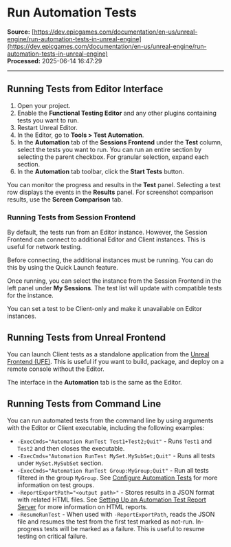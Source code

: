 # Run Automation Tests

**Source:** [https://dev.epicgames.com/documentation/en-us/unreal-engine/run-automation-tests-in-unreal-engine](https://dev.epicgames.com/documentation/en-us/unreal-engine/run-automation-tests-in-unreal-engine)  
**Processed:** 2025-06-14 16:47:29

---

## Running Tests from Editor Interface

1.  Open your project.
2.  Enable the **Functional Testing Editor** and any other plugins containing tests you want to run.
3.  Restart Unreal Editor.
4.  In the Editor, go to **Tools > Test Automation**.
5.  In the **Automation** tab of the **Sessions Frontend** under the **Test** column, select the tests you want to run. You can run an entire section by selecting the parent checkbox. For granular selection, expand each section.
6.  In the **Automation** tab toolbar, click the **Start Tests** button.

You can monitor the progress and results in the **Test** panel. Selecting a test row displays the events in the **Results** panel. For screenshot comparison results, use the **Screen Comparison** tab.

### Running Tests from Session Frontend

By default, the tests run from an Editor instance. However, the Session Frontend can connect to additional Editor and Client instances. This is useful for network testing.

Before connecting, the additional instances must be running. You can do this by using the Quick Launch feature.

Once running, you can select the instance from the Session Frontend in the left panel under **My Sessions**. The test list will update with compatible tests for the instance.

You can set a test to be Client-only and make it unavailable on Editor instances.

## Running Tests from Unreal Frontend

You can launch Client tests as a standalone application from the [Unreal Frontend (UFE)](/documentation/en-us/unreal-engine/using-the-unreal-frontend-tool). This is useful if you want to build, package, and deploy on a remote console without the Editor.

The interface in the **Automation** tab is the same as the Editor.

## Running Tests from Command Line

You can run automated tests from the command line by using arguments with the Editor or Client executable, including the following examples:

-   `-ExecCmds="Automation RunTest Test1+Test2;Quit"` - Runs `Test1` and `Test2` and then closes the executable.
-   `-ExecCmds="Automation RunTest MySet.MySubSet;Quit"` - Runs all tests under `MySet.MySubSet` section.
-   `-ExecCmds="Automation RunTest Group:MyGroup;Quit"` - Run all tests filtered in the group `MyGroup`. See [Configure Automation Tests](/documentation/en-us/unreal-engine/configure-automation-tests-in-unreal-engine) for more information on test groups.
-   `-ReportExportPath="<output path>"` - Stores results in a JSON format with related HTML files. See [Setting Up an Automation Test Report Server](/documentation/en-us/unreal-engine/setting-up-an-automation-test-report-server) for more information on HTML reports.
-   `-ResumeRunTest` - When used with `-ReportExportPath`, reads the JSON file and resumes the test from the first test marked as not-run. In-progress tests will be marked as a failure. This is useful to resume testing on critical failure.